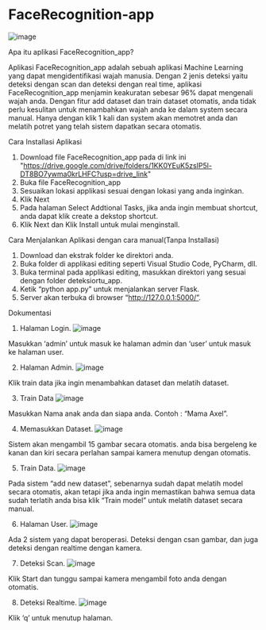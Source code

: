 ﻿# FaceRecognition-app
![image](https://github.com/user-attachments/assets/b39ae0e3-50c0-4be1-9a06-ff3f860b9af0)

Apa itu aplikasi FaceRecognition_app?

Aplikasi FaceRecognition_app adalah sebuah aplikasi Machine Learning yang dapat mengidentifikasi wajah manusia. Dengan 2 jenis deteksi yaitu deteksi dengan scan dan deteksi dengan real time, aplikasi FaceRecognition_app menjamin keakuratan sebesar 96% dapat mengenali wajah anda. Dengan fitur add dataset dan train dataset otomatis, anda tidak perlu kesulitan untuk menambahkan wajah anda ke dalam system secara manual. Hanya dengan klik 1 kali dan system akan memotret anda dan melatih potret yang telah sistem dapatkan secara otomatis. 

Cara Installasi Aplikasi
1.	Download file FaceRecognition_app pada di link ini "https://drive.google.com/drive/folders/1KK0YEuK5zsIP5l-DT8BO7ywma0krLHFC?usp=drive_link"
2.	Buka file FaceRecognition_app
3.	Sesuaikan lokasi applikasi sesuai dengan lokasi yang anda inginkan.
4.	Klik Next
5.	Pada halaman Select Addtional Tasks, jika anda ingin membuat shortcut, anda dapat klik create a dekstop shortcut.
6.	Klik Next dan Klik Install untuk mulai menginstall.

Cara Menjalankan Aplikasi dengan cara manual(Tanpa Installasi)
1.	Download dan ekstrak folder ke direktori anda.
2.	Buka folder di applikasi editing seperti Visual Studio Code, PyCharm, dll.
3.	Buka terminal pada applikasi editing, masukkan direktori yang sesuai dengan folder deteksiortu_app.
4.	Ketik “python app.py” untuk menjalankan server Flask.
5.	Server akan terbuka di browser “http://127.0.0.1:5000/”.


Dokumentasi
1.	Halaman Login.
 ![image](https://github.com/user-attachments/assets/6c40b00f-4cd0-4c6e-a2a3-75ffbd91b451)

  Masukkan ‘admin’ untuk masuk ke halaman admin dan ‘user’ untuk masuk ke halaman user.
  
2.	Halaman Admin.
 ![image](https://github.com/user-attachments/assets/dca0d72b-396c-412e-a58f-86aa287ea088)

  Klik train data jika ingin menambahkan dataset dan melatih dataset.
  
3.	Train Data
 ![image](https://github.com/user-attachments/assets/3c46f93f-d34d-4c44-90a0-d1deb215d4ef)

  Masukkan Nama anak anda dan siapa anda. Contoh : “Mama Axel”.
  
4.	Memasukkan Dataset.
 ![image](https://github.com/user-attachments/assets/eeae17fd-3964-4fc9-9286-a22652e4e791)

  Sistem akan mengambil 15 gambar secara otomatis. anda bisa bergeleng ke kanan dan kiri secara perlahan sampai kamera menutup dengan otomatis.
  
5.	Train Data.
 ![image](https://github.com/user-attachments/assets/63b99bd9-ace9-4486-8f43-734fc3a6060b)

  Pada sistem “add new dataset”, sebenarnya sudah dapat melatih model secara otomatis, akan tetapi jika anda ingin memastikan bahwa semua data sudah terlatih anda bisa klik “Train model” untuk melatih dataset secara manual.
  
6.	Halaman User.
 ![image](https://github.com/user-attachments/assets/d9671b66-333b-40c4-b7b1-d85c1c9b0a7d)

  Ada 2 sistem yang dapat beroperasi. Deteksi dengan csan gambar, dan juga deteksi dengan realtime dengan kamera.
  
7.	Deteksi Scan.
 ![image](https://github.com/user-attachments/assets/fde2d403-1923-4764-9f3b-14362f61fe9d)

  Klik Start dan tunggu sampai kamera mengambil foto anda dengan otomatis.
  
8. Deteksi Realtime.
 ![image](https://github.com/user-attachments/assets/1c3aa91f-5d91-4327-9d6f-f3260cf4a8be)

  Klik ‘q’ untuk menutup halaman.

